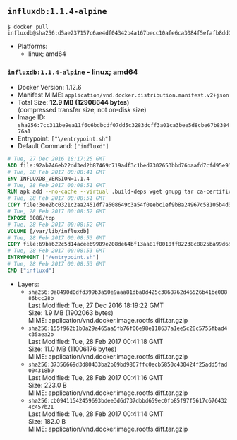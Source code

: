 ## `influxdb:1.1.4-alpine`

```console
$ docker pull influxdb@sha256:d5ae237157c6ae4df04342b4a167becc10afe6ca3084f5efafb8dd005b78326f
```

-	Platforms:
	-	linux; amd64

### `influxdb:1.1.4-alpine` - linux; amd64

-	Docker Version: 1.12.6
-	Manifest MIME: `application/vnd.docker.distribution.manifest.v2+json`
-	Total Size: **12.9 MB (12908644 bytes)**  
	(compressed transfer size, not on-disk size)
-	Image ID: `sha256:7cc311be9ea11f6c6bdbcdf07dd5c3283dcff3a01ca3bee5d8cbe67b838476a1`
-	Entrypoint: `["\/entrypoint.sh"]`
-	Default Command: `["influxd"]`

```dockerfile
# Tue, 27 Dec 2016 18:17:25 GMT
ADD file:92ab746eb22dd3ed2b87469c719adf3c1bed7302653bbd76baafd7cfd95e911e in / 
# Tue, 28 Feb 2017 00:08:41 GMT
ENV INFLUXDB_VERSION=1.1.4
# Tue, 28 Feb 2017 00:08:51 GMT
RUN apk add --no-cache --virtual .build-deps wget gnupg tar ca-certificates &&     update-ca-certificates &&     gpg --keyserver hkp://ha.pool.sks-keyservers.net         --recv-keys 05CE15085FC09D18E99EFB22684A14CF2582E0C5 &&     wget -q https://dl.influxdata.com/influxdb/releases/influxdb-${INFLUXDB_VERSION}-static_linux_amd64.tar.gz.asc &&     wget -q https://dl.influxdata.com/influxdb/releases/influxdb-${INFLUXDB_VERSION}-static_linux_amd64.tar.gz &&     gpg --batch --verify influxdb-${INFLUXDB_VERSION}-static_linux_amd64.tar.gz.asc influxdb-${INFLUXDB_VERSION}-static_linux_amd64.tar.gz &&     mkdir -p /usr/src &&     tar -C /usr/src -xzf influxdb-${INFLUXDB_VERSION}-static_linux_amd64.tar.gz &&     rm -f /usr/src/influxdb-*/influxdb.conf &&     chmod +x /usr/src/influxdb-*/* &&     cp -a /usr/src/influxdb-*/* /usr/bin/ &&     rm -rf *.tar.gz* /usr/src /root/.gnupg &&     apk del .build-deps
# Tue, 28 Feb 2017 00:08:51 GMT
COPY file:3ee2bc0321c2aa2451df7a508649c3a54f0eebc1ef9b8a24967c58105b4d3160 in /etc/influxdb/influxdb.conf 
# Tue, 28 Feb 2017 00:08:52 GMT
EXPOSE 8086/tcp
# Tue, 28 Feb 2017 00:08:52 GMT
VOLUME [/var/lib/influxdb]
# Tue, 28 Feb 2017 00:08:53 GMT
COPY file:69ba622c5d14acee69909e208de64bf13aa81f0010ff82238c8825ba99d65290 in /entrypoint.sh 
# Tue, 28 Feb 2017 00:08:53 GMT
ENTRYPOINT ["/entrypoint.sh"]
# Tue, 28 Feb 2017 00:08:53 GMT
CMD ["influxd"]
```

-	Layers:
	-	`sha256:0a8490d0dfd399b3a50e9aaa81dba0d425c3868762d46526b41be00886bcc28b`  
		Last Modified: Tue, 27 Dec 2016 18:19:22 GMT  
		Size: 1.9 MB (1902063 bytes)  
		MIME: application/vnd.docker.image.rootfs.diff.tar.gzip
	-	`sha256:155f962b1b0a29a465aa5fb76f06e98e118637a1ee5c28c5755fbad4c35aea2b`  
		Last Modified: Tue, 28 Feb 2017 00:41:18 GMT  
		Size: 11.0 MB (11006176 bytes)  
		MIME: application/vnd.docker.image.rootfs.diff.tar.gzip
	-	`sha256:37356669d3d80433ba2b09bd9867ffc0ecb5850c430424f25add5fad004318b9`  
		Last Modified: Tue, 28 Feb 2017 00:41:16 GMT  
		Size: 223.0 B  
		MIME: application/vnd.docker.image.rootfs.diff.tar.gzip
	-	`sha256:cb09411542459693bdee3d6d737dbbd659ec0fb85f97f5617c6764324c457b21`  
		Last Modified: Tue, 28 Feb 2017 00:41:14 GMT  
		Size: 182.0 B  
		MIME: application/vnd.docker.image.rootfs.diff.tar.gzip

